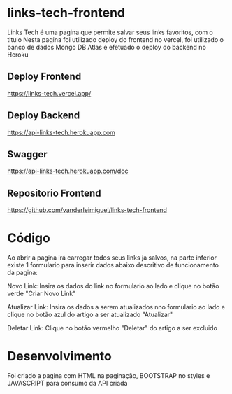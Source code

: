 # links-tech-frontend

Links Tech é uma pagina que permite salvar seus links favoritos, com o titulo
Nesta pagina foi utilizado deploy do frontend no vercel, foi utilizado o banco de dados Mongo DB Atlas e efetuado o deploy do backend no Heroku

## Deploy Frontend

https://links-tech.vercel.app/

## Deploy Backend

https://api-links-tech.herokuapp.com

## Swagger

https://api-links-tech.herokuapp.com/doc

## Repositorio Frontend

https://github.com/vanderleimiguel/links-tech-frontend

# Código

Ao abrir a pagina irá carregar todos seus links ja salvos, na parte inferior existe 1 formulario para inserir dados
abaixo descritivo de funcionamento da pagina:

Novo Link: Insira os dados do link no formulario ao lado e clique no botão verde "Criar Novo Link"

Atualizar Link: Insira os dados a serem atualizados nno formulario ao lado e clique no botão azul do artigo a ser atualizado "Atualizar"

Deletar Link: Clique no botão vermelho "Deletar" do artigo a ser excluido

# Desenvolvimento

Foi criado a pagina com HTML na paginação, BOOTSTRAP no styles e JAVASCRIPT para consumo da API criada
